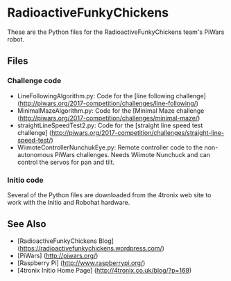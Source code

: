 # RadioactiveFunkyChickens

These are the Python files for the RadioactiveFunkyChickens team's PiWars robot.

## Files

### Challenge code

- LineFollowingAlgorithm.py: Code for the [line following challenge] (http://piwars.org/2017-competition/challenges/line-following/)
- MinimalMazeAlgorithm.py: Code for the [Minimal Maze challenge (http://piwars.org/2017-competition/challenges/minimal-maze/)
- straightLineSpeedTest2.py: Code for the [straight line speed test challenge] (http://piwars.org/2017-competition/challenges/straight-line-speed-test/)
- WiimoteControllerNunchukEye.py: Remote controller code to the non-autonomous PiWars challenges. Needs Wiimote Nunchuck and can control the servos for pan and tilt.

### Initio code

Several of the Python files are downloaded from the 4tronix web site to work with the Initio and Robohat hardware.

## See Also

- [RadioactiveFunkyChickens Blog] (https://radioactivefunkychickens.wordpress.com/)
- [PiWars] (http://piwars.org/)
- [Raspberry Pi] (http://www.raspberrypi.org/)
- [4tronix Initio Home Page] (http://4tronix.co.uk/blog/?p=169) 
